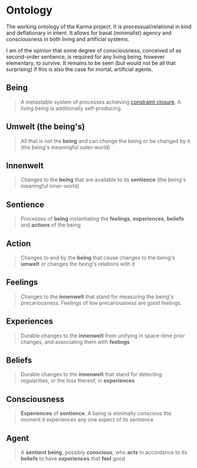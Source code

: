 # Ontology

The working ontology of the Karma project. It is processual/relational in kind and deflationary in intent. It allows for basal (minimalist) agency and consciousness in both living and artificial systems.

I am of the opinion that some degree of consciousness, conceived of as second-order sentience, is required for any living being, however elementary, to survive. It remains to be seen (but would not be all that surprising) if this is also the case for mortal, artificial agents.

## Being

> A metastable system of processes achieving [constraint closure](https://montevil.org/publications/articles/2015-mm-organisation-closure-constraints/). A *living* being is additionally self-producing.

## Umwelt (the being's)

> All that is not the **being** and can change the being or be changed by it (the being's meaningful outer-world)

## Innenwelt

> Changes to the **being** that are available to its **sentience** (the being's meaningful inner-world)

## Sentience

> Processes of **being** instantiating the **feelings**, **experiences**, **beliefs** and **actions** of the being

## Action

> Changes to and by the **being** that cause changes to the being's **umwelt** or changes the being's relations with it

## Feelings

> Changes to the **innenwelt** that stand for measuring the being's precariousness. Feelings of low precariousness are good feelings.

## Experiences

> Durable changes to the **innenwelt** from unifying in space-time prior changes, and associating them with **feelings**

## Beliefs

> Durable changes to the **innenwelt** that stand for detecting regularities, or the loss thereof, in **experiences**

## Consciousness

> **Experiences** of **sentience**. A being is minimally conscious the moment it experiences any one aspect of its sentience

## Agent

> A **sentient** **being**, possibly **conscious**, who **acts** in accordance to its **beliefs** to have **experiences** that **feel** good
